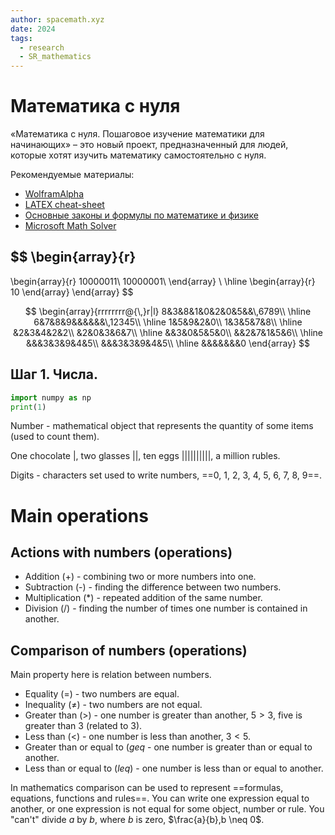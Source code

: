 ```yaml
---
author: spacemath.xyz
date: 2024
tags:
  - research
  - SR_mathematics
---
```


# Математика с нуля

«Математика с нуля. Пошаговое изучение математики для начинающих» – это новый
проект, предназначенный для людей, которые хотят изучить математику
самостоятельно с нуля.

Рекомендуемые материалы:

- [WolframAlpha](wolframalpha.com/)
- [LATEX cheat-sheet](../img/latexcheatsheet.pdf)
- [Основные законы и формулы по математике и физике](../img/bulgakov_math_formula.pdf)
- [Microsoft Math Solver](https://mathsolver.microsoft.com/)

$$
\begin{array}{r}
-
\begin{array}{r}
10000011\\
10000001\\
\end{array} \\
\hline
\begin{array}{r}
10
\end{array}
\end{array}
$$

$$
\begin{array}{rrrrrrrr@{\,}r|l}
8&3&8&1&0&2&0&5&&\,6789\\
\hline
6&7&8&9&&&&&&\,12345\\
\hline
1&5&9&2&0\\
1&3&5&7&8\\
\hline
&2&3&4&2&2\\
&2&0&3&6&7\\
\hline
&&3&0&5&5&0\\
&&2&7&1&5&6\\
\hline
&&&3&3&9&4&5\\
&&&3&3&9&4&5\\
\hline
&&&&&&&0
\end{array}
$$


## Шаг 1. Числа.

```python
import numpy as np
print(1)
```

Number - mathematical object that represents the quantity of some items (used to
count them).

One chocolate |, two glasses ||, ten eggs ||||||||||, a million rubles.

Digits - characters set used to write numbers, ==0, 1, 2, 3, 4, 5, 6, 7, 8, 9==.
<!--SR:!2024-03-27,3,250-->

# Main operations

## Actions with numbers (operations)
&#10;
- Addition (+) - combining two or more numbers into one.
- Subtraction (-) - finding the difference between two numbers.
- Multiplication (*) - repeated addition of the same number.
- Division (/) - finding the number of times one number is contained in another.

## Comparison of numbers (operations)
&#10;
Main property here is relation between numbers.
- Equality ($=$) - two numbers are equal.
- Inequality ($\neq$) - two numbers are not equal.
- Greater than ($>$) - one number is greater than another, $5 > 3$, five is greater
  than 3 (related to 3).
- Less than ($<$) - one number is less than another, $3 < 5$.
- Greater than or equal to ($geq$ - one number is greater than or equal to another.
- Less than or equal to ($leq$) - one number is less than or equal to another.

In mathematics comparison can be used to represent
==formulas, equations, functions and rules==.
You can write one expression equal to another, or one expression is not equal
for some object, number or rule.
You "can't" divide $a$ by $b$, where $b$ is zero, $\frac{a}{b},b \neq 0$.

